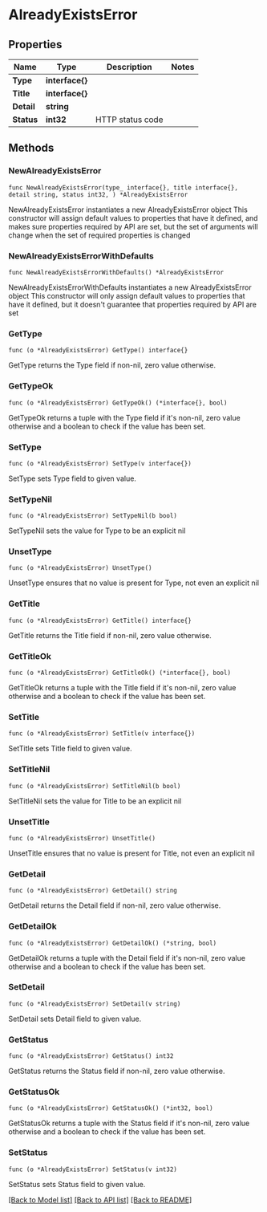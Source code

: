 # AlreadyExistsError

## Properties

Name | Type | Description | Notes
------------ | ------------- | ------------- | -------------
**Type** | **interface{}** |  | 
**Title** | **interface{}** |  | 
**Detail** | **string** |  | 
**Status** | **int32** | HTTP status code | 

## Methods

### NewAlreadyExistsError

`func NewAlreadyExistsError(type_ interface{}, title interface{}, detail string, status int32, ) *AlreadyExistsError`

NewAlreadyExistsError instantiates a new AlreadyExistsError object
This constructor will assign default values to properties that have it defined,
and makes sure properties required by API are set, but the set of arguments
will change when the set of required properties is changed

### NewAlreadyExistsErrorWithDefaults

`func NewAlreadyExistsErrorWithDefaults() *AlreadyExistsError`

NewAlreadyExistsErrorWithDefaults instantiates a new AlreadyExistsError object
This constructor will only assign default values to properties that have it defined,
but it doesn't guarantee that properties required by API are set

### GetType

`func (o *AlreadyExistsError) GetType() interface{}`

GetType returns the Type field if non-nil, zero value otherwise.

### GetTypeOk

`func (o *AlreadyExistsError) GetTypeOk() (*interface{}, bool)`

GetTypeOk returns a tuple with the Type field if it's non-nil, zero value otherwise
and a boolean to check if the value has been set.

### SetType

`func (o *AlreadyExistsError) SetType(v interface{})`

SetType sets Type field to given value.


### SetTypeNil

`func (o *AlreadyExistsError) SetTypeNil(b bool)`

 SetTypeNil sets the value for Type to be an explicit nil

### UnsetType
`func (o *AlreadyExistsError) UnsetType()`

UnsetType ensures that no value is present for Type, not even an explicit nil
### GetTitle

`func (o *AlreadyExistsError) GetTitle() interface{}`

GetTitle returns the Title field if non-nil, zero value otherwise.

### GetTitleOk

`func (o *AlreadyExistsError) GetTitleOk() (*interface{}, bool)`

GetTitleOk returns a tuple with the Title field if it's non-nil, zero value otherwise
and a boolean to check if the value has been set.

### SetTitle

`func (o *AlreadyExistsError) SetTitle(v interface{})`

SetTitle sets Title field to given value.


### SetTitleNil

`func (o *AlreadyExistsError) SetTitleNil(b bool)`

 SetTitleNil sets the value for Title to be an explicit nil

### UnsetTitle
`func (o *AlreadyExistsError) UnsetTitle()`

UnsetTitle ensures that no value is present for Title, not even an explicit nil
### GetDetail

`func (o *AlreadyExistsError) GetDetail() string`

GetDetail returns the Detail field if non-nil, zero value otherwise.

### GetDetailOk

`func (o *AlreadyExistsError) GetDetailOk() (*string, bool)`

GetDetailOk returns a tuple with the Detail field if it's non-nil, zero value otherwise
and a boolean to check if the value has been set.

### SetDetail

`func (o *AlreadyExistsError) SetDetail(v string)`

SetDetail sets Detail field to given value.


### GetStatus

`func (o *AlreadyExistsError) GetStatus() int32`

GetStatus returns the Status field if non-nil, zero value otherwise.

### GetStatusOk

`func (o *AlreadyExistsError) GetStatusOk() (*int32, bool)`

GetStatusOk returns a tuple with the Status field if it's non-nil, zero value otherwise
and a boolean to check if the value has been set.

### SetStatus

`func (o *AlreadyExistsError) SetStatus(v int32)`

SetStatus sets Status field to given value.



[[Back to Model list]](../README.md#documentation-for-models) [[Back to API list]](../README.md#documentation-for-api-endpoints) [[Back to README]](../README.md)


